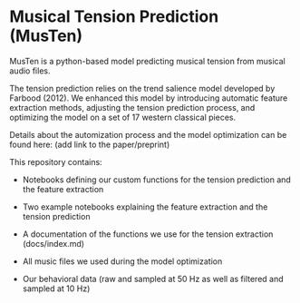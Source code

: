 # Musical Tension Prediction (MusTen)

MusTen is a python-based model predicting musical tension from musical audio files. 

The tension prediction relies on the trend salience model developed by Farbood (2012). We enhanced this model by introducing automatic feature extraction methods, adjusting the tension prediction process, and optimizing the model on a set of 17 western classical pieces. 

Details about the automization process and the model optimization can be found here: (add link to the paper/preprint)

This repository contains: 
- Notebooks defining our custom functions for the tension prediction and the feature extraction 
- Two example notebooks explaining the feature extraction and the tension prediction 
- A documentation of the functions we use for the tension extraction (docs/index.md)

- All music files we used during the model optimization 
- Our behavioral data (raw and sampled at 50 Hz as well as filtered and sampled at 10 Hz) 

